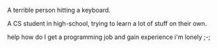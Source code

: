 A terrible person hitting a keyboard.

A CS student in high-school, trying to learn a lot of stuff on their own.



help how do I get a programming job and gain experience i'm lonely ;-;
